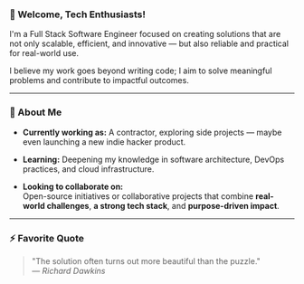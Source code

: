 ### 👋 Welcome, Tech Enthusiasts!

I'm a Full Stack Software Engineer focused on creating solutions that are not only scalable, efficient, and innovative — but also reliable and practical for real-world use.

I believe my work goes beyond writing code; I aim to solve meaningful problems and contribute to impactful outcomes.

---

### 🌟 About Me

- **Currently working as:** A contractor, exploring side projects — maybe even launching a new indie hacker product.

- **Learning:** Deepening my knowledge in software architecture, DevOps practices, and cloud infrastructure.

- **Looking to collaborate on:**  
  Open-source initiatives or collaborative projects that combine **real-world challenges**, **a strong tech stack**, and **purpose-driven impact**.

---

### ⚡ Favorite Quote

> "The solution often turns out more beautiful than the puzzle."  
> — _Richard Dawkins_

